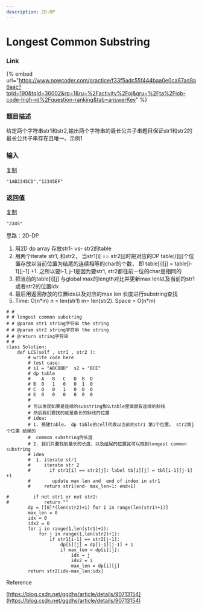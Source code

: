 ```yaml
---
description: 2D-DP
---
```


# Longest Common Substring



### Link

{% embed url="https://www.nowcoder.com/practice/f33f5adc55f444baa0e0ca87ad8a6aac?tpId=190&tqId=36002&rp=1&ru=%2Factivity%2Foj&qru=%2Fta%2Fjob-code-high-rd%2Fquestion-ranking&tab=answerKey" %}





### 题目描述

给定两个字符串str1和str2,输出两个字符串的最长公共子串题目保证str1和str2的最长公共子串存在且唯一。示例1

### 输入

[复制](javascript:void\(0\);)

```
"1AB2345CD","12345EF"
```

### 返回值

[复制](javascript:void\(0\);)

```
"2345"
```



思路：2D-DP

1. 用2D dp array 存放str1- vs- str2的table
2. 用两个iterate str1, 和str2， 当str1\[i] == str2\[j]时把对应的DP table\[i]\[j]个位置存放以当前位置为结尾的连续相等的char的个数， 即 table\[i]\[j] = table\[i-1]\[j-1] +1. 之所以要i-1, j-1是因为要str1, str2都往前一位的char是相同的
3. 把当前的table\[i]\[j] 与global max的length对比并更新max len以及当前的str1或者str2的位置idx
4. 最后用返回存放的位置idx以及对应的max len 长度进行substring查找
5. Time: O(n\*m) n = len(str1)  m= len(str2).  Space  = O(n\*m)



```
# #
# # longest common substring
# # @param str1 string字符串 the string
# # @param str2 string字符串 the string
# # @return string字符串
# #
class Solution:
    def LCS(self , str1 , str2 ):
        # write code here
        # test case:
        # s1 = "ABCDBD"  s2 = "BCE"
        # dp table
        #    A   B   C   D  B  D
        # B  0   1   0   0  1  0
        # C  0   0   1   0  0  0
        # E  0   0   0   0  0  0
        #
        # 可以发现如果是连续的substring那么table里面就有连续的斜线
        # 然后我们要找的就是最长的斜线的位置
        # idea:
        # 1. 搭建table， dp table的cell代表以当前的str1 第i个位置， str2第j个位置 结尾的
        #  common substring的长度
        # 2. 我们只要找到最长的长度，以及结尾的位置就可以找到longest common substring
        # idea
        #  1. iterate str1
        #     iterate str 2 
        #       if str1[i] == str2[j]: label tb[i][j] = tbl[i-1][j-1] +1
        #        update max len and  end of index in str1
        #     return str1[end- max_len+1: end+1]
        
#         if not str1 or not str2:
#             return ""
        dp = [[0]*(len(str2)+1) for i in range(len(str1)+1)]
        max_len = 0
        idx = 0
        idx2 = 0 
        for i in range(1,len(str1)+1):
            for j in range(1,len(str2)+1):
                if str1[i-1] == str2[j-1]:
                    dp[i][j] = dp[i-1][j-1] + 1
                    if max_len < dp[i][j]:
                        idx = j
                        idx2 = i
                        max_len = dp[i][j]
        return str2[idx-max_len:idx]
```



Reference

[https://blog.csdn.net/ggdhs/article/details/90713154](https://blog.csdn.net/ggdhs/article/details/90713154)
